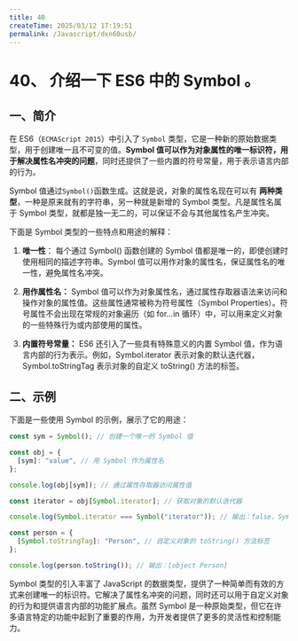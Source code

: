 ```yaml
---
title: 40
createTime: 2025/03/12 17:19:51
permalink: /Javascript/dxn60usb/
---
```

# 40、 介绍一下 ES6 中的 Symbol 。

## 一、简介

在 ES6（`ECMAScript 2015`）中引入了 `Symbol` 类型，它是一种新的原始数据类型，用于创建唯一且不可变的值。**Symbol 值可以作为对象属性的唯一标识符，用于解决属性名冲突的问题**，同时还提供了一些内置的符号常量，用于表示语言内部的行为。

Symbol 值通过`Symbol()`函数生成。这就是说，对象的属性名现在可以有 **两种类型**，一种是原来就有的字符串，另一种就是新增的 Symbol 类型。凡是属性名属于 Symbol 类型，就都是独一无二的，可以保证不会与其他属性名产生冲突。

下面是 Symbol 类型的一些特点和用途的解释：

1. **唯一性**： 每个通过 Symbol() 函数创建的 Symbol 值都是唯一的，即使创建时使用相同的描述字符串。Symbol 值可以用作对象的属性名，保证属性名的唯一性，避免属性名冲突。

2. **用作属性名：** Symbol 值可以作为对象属性名，通过属性存取器语法来访问和操作对象的属性值。这些属性通常被称为符号属性（Symbol Properties）。符号属性不会出现在常规的对象遍历（如 for...in 循环）中，可以用来定义对象的一些特殊行为或内部使用的属性。

3. **内置符号常量：** ES6 还引入了一些具有特殊意义的内置 Symbol 值，作为语言内部的行为表示。例如，Symbol.iterator 表示对象的默认迭代器，Symbol.toStringTag 表示对象的自定义 toString() 方法的标签。

## 二、示例

下面是一些使用 Symbol 的示例，展示了它的用途：

```js
const sym = Symbol(); // 创建一个唯一的 Symbol 值

const obj = {
  [sym]: "value", // 用 Symbol 作为属性名
};

console.log(obj[sym]); // 通过属性存取器访问属性值

const iterator = obj[Symbol.iterator]; // 获取对象的默认迭代器

console.log(Symbol.iterator === Symbol("iterator")); // 输出：false，Symbol 值唯一

const person = {
  [Symbol.toStringTag]: "Person", // 自定义对象的 toString() 方法标签
};

console.log(person.toString()); // 输出：[object Person]
```

Symbol 类型的引入丰富了 JavaScript 的数据类型，提供了一种简单而有效的方式来创建唯一的标识符。它解决了属性名冲突的问题，同时还可以用于自定义对象的行为和提供语言内部的功能扩展点。虽然 Symbol 是一种原始类型，但它在许多语言特定的功能中起到了重要的作用，为开发者提供了更多的灵活性和控制能力。
